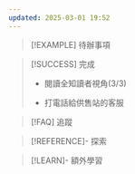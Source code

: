 ```yaml
---
updated: 2025-03-01 19:52
---
```

> [!EXAMPLE] 待辦事項


> [!SUCCESS] 完成
> - 閱讀全知讀者視角(3/3)
> 
> - 打電話給供售站的客服

> [!FAQ] 追蹤


> [!REFERENCE]- 探索


> [!LEARN]- 額外學習
